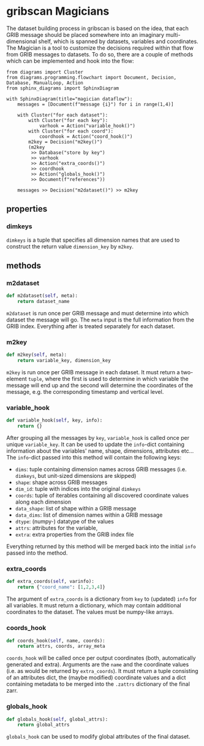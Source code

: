 # gribscan Magicians

The dataset building process in gribscan is based on the idea, that each GRIB message should be
placed somewhere into an imaginary multi-dimensional shelf, which is spanned by datasets, variables
and coordinates. The Magician is a tool to customize the decisions required within that flow from GRIB messages to datasets.
To do so, there are a couple of methods which can be implemented and hook into the flow:

```{diagrams}
from diagrams import Cluster
from diagrams.programming.flowchart import Document, Decision, Database, ManualLoop, Action
from sphinx_diagrams import SphinxDiagram

with SphinxDiagram(title="magician dataflow"):
    messages = [Document(f"message {i}") for i in range(1,4)]
    
    with Cluster("for each dataset"):
        with Cluster("for each key"):
            varhook = Action("variable_hook()")
        with Cluster("for each coord"):
            coordhook = Action("coord_hook()")
        m2key = Decision("m2key()")
        (m2key
         >> Database("store by key")
         >> varhook
         >> Action("extra_coords()")
         >> coordhook
         >> Action("globals_hook()")
         >> Document(f"references"))

    messages >> Decision("m2dataset()") >> m2key

```

## properties

### dimkeys
`dimkeys` is a tuple that specifies all dimension names that are used to construct the return value `dimension_key` by `m2key`.

## methods

### m2dataset
```python
def m2dataset(self, meta):
    return dataset_name
```

`m2dataset` is run once per GRIB message and must determine into which dataset the message will go. The `meta` input is the full information from the GRIB index.
Everything after is treated separately for each dataset.

### m2key

```python
def m2key(self, meta):
    return variable_key, dimension_key
```

`m2key` is run once per GRIB message in each dataset. It must return a two-element `tuple`, where the first is used to determine in which variable the message will end up and the second will determine the coordinates of the message, e.g. the corresponding timestamp and vertical level.

### variable_hook

```python
def variable_hook(self, key, info):
    return {}
```

After grouping all the messages by `key`, `variable_hook` is called once per unique `variable_key`.
It can be used to update the `info`-dict containing information about the variables' name, shape, dimensions, attributes etc...
The `info`-dict passed into this method will contain the following keys:

* `dims`: tuple containing dimension names across GRIB messages (i.e. `dimkeys`, but unit-sized dimensions are skipped)
* `shape`: shape across GRIB messages
* `dim_id`: tuple with indices into the original `dimkeys`
* `coords`: tuple of iterables containing all discovered coordinate values along each dimension
* `data_shape`: list of shape within a GRIB message
* `data_dims`: list of dimension names within a GRIB message
* `dtype`: (numpy-) datatype of the values
* `attrs`: attributes for the variable,
* `extra`: extra properties from the GRIB index file

Everything returned by this method will be merged back into the initial `info` passed into the method.

### extra_coords

```python
def extra_coords(self, varinfo):
    return {"coord_name": [1,2,3,4]}
```

The argument of `extra_coords` is a dictionary from `key` to (updated) `info` for all variables.
It must return a dictionary, which may contain additional coordinates to the dataset.
The values must be numpy-like arrays.

### coords_hook

```python
def coords_hook(self, name, coords):
    return attrs, coords, array_meta
```

`coords_hook` will be called once per output coordinates (both, automatically generated and extra).
Arguments are the `name` and the coordinate values (i.e. as would be returned by `extra_coords`).
It must return a tuple consisting of an attributes dict, the (maybe modified) coordinate values and a dict containing metadata to be merged into the `.zattrs` dictionary of the final zarr.

### globals_hook

```python
def globals_hook(self, global_attrs):
    return global_attrs
```

`globals_hook` can be used to modify global attributes of the final dataset.
